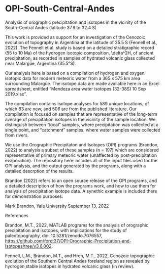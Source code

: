 # OPI-South-Central-Andes
Analysis of orographic precipitation and isotopes in the vicinity of the South-Central Andes (latitude 37.6 to 32.4 S)

This work is provided as support for an investigation of the Cenozoic evolution of topography in Argentina at the latitude of 35.5 S (Fennell et al., 2022). The Fennell et al. study is based on a detailed stratigraphic record (55 to 10 Ma) of the hydrogen isotopic composition, \delta^2H, of ancient precipitation, as recorded in samples of hydrated volcanic glass collected near Malargüe, Argentina (35.5°S). 

Our analysis here is based on a compilation of hydrogen and oxygen isotopic data for modern meteoric water from a 365 x 575 km area surrounding Malargüe. The isotope data are made available here in an Excel spreadsheet, entitled “Mendoza area water isotopes (32-38S) 10 Sep 2019.xlsx”.

The compilation contains isotope analyses for 589 unique locations, of which 83 are new, and 506 are from the published literature. Our compilation is focused on samples that are representative of the long-term average of precipitation isotopes in the vicinity of the sample location. We distinguish between “local” samples, where precipitation was collected at a single point, and “catchment” samples, where water samples were collected from rivers. 

We use the Orographic Precipitaton and Isotopes (OPI) programs (Brandon, 2022) to analysis a subset of these samples (n = 197) which are considered representative of primary meteoric water (unaffected by post-precipitation evaporation). The repository here includes all of the input files used for the OPI analysis, and the output generated by the programs, along with a detailed descrption of the results. 

Brandon (2022) refers to an open source release of the OPI programs, and a detailed description of how the programs work, and how to use them for analysis of precipitation isotope data. A synethic example is included there for demonstration purposes.

Mark Brandon, Yale University
September 13, 2022

References

Brandon, M.T., 2022, MATLAB programs for the analysis of orographic precipitation and isotopes, with implications for the study of paleotopography, doi: 10.5281/zenodo.7076557, https://github.com/foret37/OPI-Orographic-Precipitation-and-Isotopes/tree/v3.6.002.

Fennell, L.M., Brandon, M.T., and Hren, M.T., 2022, Cenozoic topographic evolution of the Southern Central Andes foreland region as revealed by hydrogen stable isotopes in hydrated volcanic glass (in review). 


